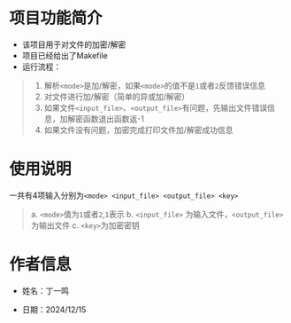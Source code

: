 # 项目功能简介

- 该项目用于对文件的加密/解密
- 项目已经给出了Makefile
- 运行流程：
> 1. 解析`<mode>`是加/解密，如果`<mode>`的值不是`1`或者`2`反馈错误信息
> 2. 对文件进行加/解密（简单的异或加/解密）
> 3. 如果文件`<input_file>`、`<output_file>`有问题，先输出文件错误信息，加解密函数退出函数返-1
> 4. 如果文件没有问题，加密完成打印文件加/解密成功信息

# 使用说明

一共有4项输入分别为`<mode> <input_file> <output_file> <key>`

>    a. `<mode>`值为`1`或者`2`,`1`表示
>     b. `<input_file>` 为输入文件，`<output_file>`为输出文件
>     c. `<key>`为加密密钥

# 作者信息

- 姓名：丁一鸣

- 日期：2024/12/15
